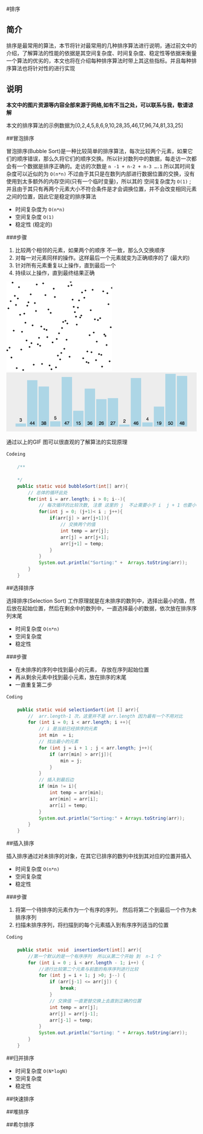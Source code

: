 #排序

## 简介
排序是最常用的算法，本节将针对最常用的几种排序算法进行说明，通过前文中的介绍，了解算法的性能的依据是其空间复杂度、时间复杂度、稳定性等依据来衡量一个算法的优劣的，本文也将在介绍每种排序算法时带上其这些指标。并且每种排序算法也将针对性的进行实现  

## 说明
__本文中的图片资源等内容全部来源于网络,如有不当之处，可以联系与我，敬请谅解__   

本文的排序算法的示例数据为[0,2,4,5,8,6,9,10,28,35,46,17,96,74,81,33,25]

##冒泡排序

  冒泡排序(Bubble Sort)是一种比较简单的排序算法，每次比较两个元素，如果它们的顺序错误，那么久将它们的顺序交换。所以针对数列中的数据，每走访一次都会有一个数据是排序正确的。走访的次数是
`n -1 + n-2 + n-3 ….1` 所以其时间复杂度可以近似的为 `O(n*n)` 不过由于其只是在数列内部进行数据位置的交换，没有使用到太多额外的内存空间(只有一个临时变量)，所以其的 空间复杂度为 `O(1)` ; 并且由于其只有再两个元素大小不符合条件是才会调换位置，并不会改变相同元素之间的位置，因此它是稳定的排序算法 

- 时间复杂度为 `O(n*n)`  
- 空间复杂度 `O(1)`
- 稳定性  (稳定的)

###步骤

1. 比较两个相邻的元素，如果两个的顺序 不一致，那么久交换顺序  
2. 对每一对元素同样的操作。这样最后一个元素就变为正确顺序的了 (最大的)  
3. 针对所有元素重复以上操作，直到最后一个  
4. 持续以上操作，直到最终结果正确  


![](../../assets/gitbook/20180217151884929290497.gif)
![](../../assets/gitbook/20180217151884931389339.gif)



通过以上的GIF 图可以很直观的了解算法的实现原理  

``` java 
Codeing

    /**
    
    */
    public static void bubbleSort(int[] arr){
        // 总体的循环此处
        for(int i = arr.length; i > 0; i--){
            // 每次循环的比较次数, 注意 这里的 j  不止需要小于 i  j + 1 也要小于 i  不然下边会数组越界
            for(int j = 0; (j+1)< i ; j++){
                if(arr[j] > arr[j+1]){
                    // 交换两个的值
                    int temp = arr[j];
                    arr[j] = arr[j+1];
                    arr[j+1] = temp;
                }
            }
            System.out.println("Sorting:" +  Arrays.toString(arr));
        }
    }

```
##选择排序

选择排序(Selection Sort) 工作原理就是在未排序的数列中，选择出最小的值，然后放在起始位置，然后在剩余中的数列中，一直选择最小的数据，依次放在排序序列末尾  

- 时间复杂度   `O(n*n)`  
- 空间复杂度  
- 稳定性   

###步骤

- 在未排序的序列中找到最小的元素， 存放在序列起始位置  
- 再从剩余元素中找到最小元素，放在排序的末尾  
- 一直重复第二步   
  
  
  
```java 
Coding

    public static void selectionSort(int [] arr){
        //  arr.length-1 次，这里并不是 arr.length 因为最有一个不用对比
        for (int i = 0; i < arr.length; i ++){
            // i 是当前已经排序的元素
            int min  = i;
            // 找出最小的元素
            for (int j = i + 1 ; j < arr.length; j++){
                if (arr[min] > arr[j]){
                    min = j;
                }
            }
            // 插入到最后边
            if (min != i){
                int temp = arr[min];
                arr[min] = arr[i];
                arr[i] = temp;
            }
            System.out.println("Sorting:" + Arrays.toString(arr));
        }
    }

```

##插入排序

插入排序通过对未排序的对象，在其它已排序的数列中找到其对应的位置并插入  

- 时间复杂度  `O(n*n)`  
- 空间复杂度 
- 稳定性  

###步骤

1. 将第一个待排序的元素作为一个有序的序列， 然后将第二个到最后一个作为未排序序列  
2. 扫描未排序序列，将扫描到的每个元素插入到有序序列适当的位置  




```java 
Coding

    public static  void  insertionSort(int[] arr){
        //第一个默认的是一个有序序列  所以从第二个开始 到  n-1 个
        for (int i = 0 ; i < arr.length - 1; i++) {
            //进行比较第二个元素与前面的有序序列进行比较
            for (int j = i + 1; j >0; j--) {
                if (arr[j-1] <= arr[j]) {
                    break;
                }
                // 交换值 一直更替交换上去直到正确的位置
                int temp = arr[j];
                arr[j] = arr[j-1];
                arr[j-1] = temp;
            }
            System.out.println("Sorting: " + Arrays.toString(arr));
        }
    }
```
##归并排序

- 时间复杂度  `O(N*logN) ` 
- 空间复杂度 
- 稳定性  

##快速排序

##堆排序

##希尔排序



